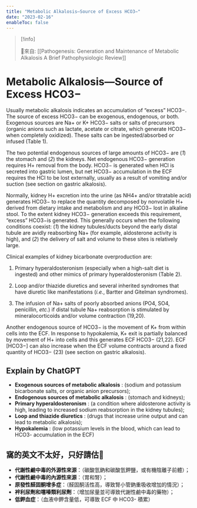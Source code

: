 ```yaml
---
title: "Metabolic Alkalosis—Source of Excess HCO3−"
date: "2023-02-16"
enableToc: false
---
```


> [!info]
>
> 🌱來自: [[Pathogenesis: Generation and Maintenance of Metabolic Alkalosis A Brief Pathophysiologic Review]]

# Metabolic Alkalosis—Source of Excess HCO3−

Usually metabolic alkalosis indicates an accumulation of “excess” HCO3−. The source of excess HCO3− can be exogenous, endogenous, or both. Exogenous sources are Na+ or K+ HCO3− salts or salts of precursors (organic anions such as lactate, acetate or citrate, which generate HCO3− when completely oxidized). These salts can be ingested/absorbed or infused (Table 1).

The two potential endogenous sources of large amounts of HCO3− are (*1*) the stomach and (*2*) the kidneys. Net endogenous HCO3− generation requires H+ removal from the body. HCO3− is generated when HCl is secreted into gastric lumen, but net HCO3− accumulation in the ECF requires the HCl to be lost externally, usually as a result of vomiting and/or suction (see section on gastric alkalosis).

Normally, kidney H+ excretion into the urine (as NH4+ and/or titratable acid) generates HCO3− to replace the quantity decomposed by nonvolatile H+ derived from dietary intake and metabolism and any HCO3− lost in alkaline stool. To the extent kidney HCO3− generation exceeds this requirement, “excess” HCO3−is generated. This generally occurs when the following conditions coexist: (*1*) the kidney tubules/ducts beyond the early distal tubule are avidly reabsorbing Na+ (for example, aldosterone activity is high), and (*2*) the delivery of salt and volume to these sites is relatively large.

Clinical examples of kidney bicarbonate overproduction are:

1.  Primary hyperaldosteronism (especially when a high-salt diet is ingested) and other mimics of primary hyperaldosteronism (Table 2).

2.  Loop and/or thiazide diuretics and several inherited syndromes that have diuretic like manifestations (*i.e.*, Bartter and Gitelman syndromes).

3.  The infusion of Na+ salts of poorly absorbed anions (PO4, SO4, penicillin, *etc.*) if distal tubule Na+ reabsorption is stimulated by mineralocorticoids and/or volume contraction (19,20).


Another endogenous source of HCO3− is the movement of K+ from within cells into the ECF. In response to hypokalemia, K+  exit is partially balanced by movement of H+ into cells and this generates ECF HCO3− (21,22). ECF [HCO3−] can also increase when the ECF volume contracts around a fixed quantity of HCO3− (23) (see section on gastric alkalosis).



## Explain by ChatGPT

- **Exogenous sources of metabolic alkalosis** : (sodium and potassium bicarbonate salts, or organic anion precursors);
- **Endogenous sources of metabolic alkalosis** : (stomach and kidneys);
- **Primary hyperaldosteronism** : (a condition where aldosterone activity is high, leading to increased sodium reabsorption in the kidney tubules);
- **Loop and thiazide diuretics** : (drugs that increase urine output and can lead to metabolic alkalosis);
- **Hypokalemia** : (low potassium levels in the blood, which can lead to HCO3- accumulation in the ECF)

## 窩的英文不太好，只好請估🐶

- **代謝性鹼中毒的外源性來源**：（碳酸氫鈉和碳酸氫鉀鹽，或有機陰離子前體）；
- **代謝性鹼中毒的內源性來源**：（胃和腎）；
- **原發性醛固酮增多症**：（醛固酮活性高，導致腎小管鈉重吸收增加的情況）；
- **袢利尿劑和噻嗪類利尿劑**：（增加尿量並可導致代謝性鹼中毒的藥物）；
- **低鉀血症**：（血液中鉀含量低，可導致 ECF 中 HCO3- 積累）
